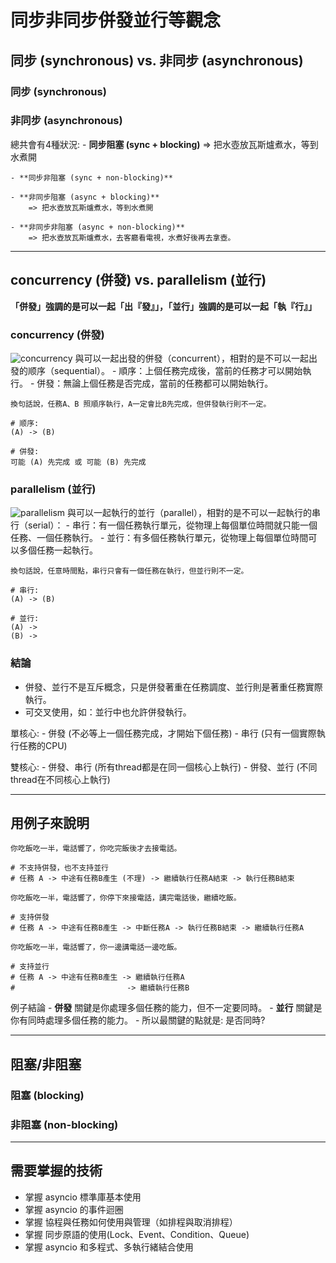 # 同步非同步併發並行等觀念

## 同步 (synchronous) vs. 非同步 (asynchronous)

### 同步 (synchronous)

### 非同步 (asynchronous)


總共會有4種狀況:
    - **同步阻塞 (sync + blocking)**
        => 把水壺放瓦斯爐煮水，等到水煮開

    - **同步非阻塞 (sync + non-blocking)**

    - **非同步阻塞 (async + blocking)**
        => 把水壺放瓦斯爐煮水，等到水煮開

    - **非同步非阻塞 (async + non-blocking)**
        => 把水壺放瓦斯爐煮水，去客廳看電視，水煮好後再去拿壺。


--- 
## concurrency (併發) vs. parallelism (並行)
**「併發」強調的是可以一起「出『發』」，「並行」強調的是可以一起「執『行』」**


### concurrency (併發)
![concurrency](https://i.iter01.com/images/555b5602bd2020da3ae0b94c7e4f5535153c29f46d4bacc1b37bcff556521c81.jpg)
與可以一起出發的併發（concurrent），相對的是不可以一起出發的顺序（sequential）。
    - 順序：上個任務完成後，當前的任務才可以開始執行。
    - 併發：無論上個任務是否完成，當前的任務都可以開始執行。

```
換句話說，任務A、B 照順序執行，A一定會比B先完成，但併發執行則不一定。
```

```
# 顺序: 
(A) -> (B)

# 併發:
可能 (A) 先完成 或 可能 (B) 先完成
```

### parallelism (並行)
![parallelism](https://i.iter01.com/images/72e4a5f045da48b97b4cd7141c130a1070b648a13e87d57cd8a7ec19be94f77a.jpg)
與可以一起執行的並行（parallel），相對的是不可以一起執行的串行（serial）：
    - 串行：有一個任務執行單元，從物理上每個單位時間就只能一個任務、一個任務執行。
    - 並行：有多個任務執行單元，從物理上每個單位時間可以多個任務一起執行。

```
換句話說，任意時間點，串行只會有一個任務在執行，但並行則不一定。
```

```
# 串行:
(A) -> (B)

# 並行:
(A) -> 
(B) -> 
```

### 結論
- 併發、並行不是互斥概念，只是併發著重在任務調度、並行則是著重任務實際執行。
- 可交叉使用，如：並行中也允許併發執行。

單核心:
    - 併發 (不必等上一個任務完成，才開始下個任務)
    - 串行 (只有一個實際執行任務的CPU)

雙核心:
    - 併發、串行 (所有thread都是在同一個核心上執行)
    - 併發、並行 (不同thread在不同核心上執行)

---

## 用例子來說明
```
你吃飯吃一半，電話響了，你吃完飯後才去接電話。

# 不支持併發，也不支持並行
# 任務 A -> 中途有任務B產生 (不理) -> 繼續執行任務A結束 -> 執行任務B結束
```

```
你吃飯吃一半，電話響了，你停下來接電話，講完電話後，繼續吃飯。

# 支持併發
# 任務 A -> 中途有任務B產生 -> 中斷任務A -> 執行任務B結束 -> 繼續執行任務A
```

```
你吃飯吃一半，電話響了，你一邊講電話一邊吃飯。

# 支持並行
# 任務 A -> 中途有任務B產生 -> 繼續執行任務A
#                         -> 繼續執行任務B
```

例子結論
    - **併發** 關鍵是你處理多個任務的能力，但不一定要同時。
    - **並行** 關鍵是你有同時處理多個任務的能力。
    - 所以最關鍵的點就是: 是否同時?


---
## 阻塞/非阻塞

### 阻塞 (blocking)


### 非阻塞 (non-blocking)


---
## 需要掌握的技術
- 掌握 asyncio 標準庫基本使用
- 掌握 asyncio 的事件迴圈
- 掌握 協程與任務如何使用與管理（如排程與取消排程）
- 掌握 同步原語的使用(Lock、Event、Condition、Queue)
- 掌握 asyncio 和多程式、多執行緒結合使用

